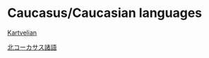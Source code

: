 # Caucasus/Caucasian languages

[Kartvelian](Caucasus%20Caucasian%20languages%20812748e138b94a8293406316c0ebcde1/Kartvelian%2002c319fbfcbc4c718e352bd10cad454b.md)

[北コーカサス諸語](Caucasus%20Caucasian%20languages%20812748e138b94a8293406316c0ebcde1/%E5%8C%97%E3%82%B3%E3%83%BC%E3%82%AB%E3%82%B5%E3%82%B9%E8%AB%B8%E8%AA%9E%209756748ff9654182bcb27eb38ec4a622.md)